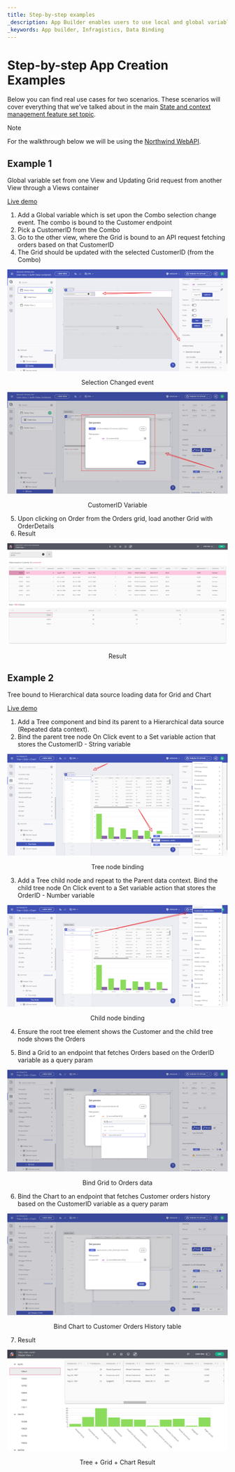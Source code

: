 ```yaml
---
title: Step-by-step examples 
_description: App Builder enables users to use local and global variables that help with storing different data to manage your app state
_keywords: App builder, Infragistics, Data Binding
---
```


# Step-by-step App Creation Examples

Below you can find real use cases for two scenarios. These scenarios will cover everything that we’ve talked about in the main [State and context management feature set topic](master-detail.md).

> [!NOTE]
> For the walkthrough below we will be using the [Northwind WebAPI](https://data-northwind.indigo.design/swagger/index.html).

## Example 1
Global variable set from one View and Updating Grid request from another View through a Views container

<a href="https://appbuilder.indigo.design/app/bea0uqmjezxn/preview" target="_blank">Live demo</a>


1. Add a Global variable which is set upon the Combo selection change event. The combo is bound to the Customer endpoint 
2. Pick a CustomerID from the Combo 
3. Go to the other view, where the Grid is bound to an API request fetching orders based on that CustomerID 
4. The Grid should be updated with the selected CustomerID (from the Combo) 

<img src="../images/state-and-context/18.png" srcset="../images/state-and-context/18.png 2x" />
<p style="text-align:center;">Selection Changed event</p>

<img src="../images/state-and-context/20.png" srcset="../images/state-and-context/20.png 2x" />
<p style="text-align:center;">CustomerID Variable</p>

5. Upon clicking on Order from the Orders grid, load another Grid with OrderDetails 
6. Result 

<img src="../images/state-and-context/21.png" srcset="../images/state-and-context/21.png 2x" />
<p style="text-align:center;">Result</p>

## Example 2
Tree bound to Hierarchical data source loading data for Grid and Chart

<a href="https://appbuilder.indigo.design/app/jj15bv7rgkw8/preview" target="_blank">Live demo</a>

1. Add a Tree component and bind its parent to a Hierarchical data source (Repeated data context). 
2. Bind the parent tree node On Click event to a Set variable action that stores the CustomerID - String variable 

<img src="../images/state-and-context/22.png" srcset="../images/state-and-context/22.png 2x" />
<p style="text-align:center;">Tree node binding</p>

3. Add a Tree child node and repeat to the Parent data context. Bind the child tree node On Click event to a Set variable action that stores the OrderID - Number variable 

<img src="../images/state-and-context/23.png" srcset="../images/state-and-context/23.png 2x" />
<p style="text-align:center;">Child node binding</p>

4. Ensure the root tree element shows the Customer and the child tree node shows the Orders

5. Bind a Grid to an endpoint that fetches Orders based on the OrderID variable as a query param 

<img src="../images/state-and-context/24.png" srcset="../images/state-and-context/24.png 2x" />
<p style="text-align:center;">Bind Grid to Orders data</p>

6. Bind the Chart to an endpoint that fetches Customer orders history based on the CustomerID variable as a query param 

<img src="../images/state-and-context/25.png" srcset="../images/state-and-context/25.png 2x" />
<p style="text-align:center;">Bind Chart to Customer Orders History table</p>

7. Result 

<img src="../images/state-and-context/26.png" srcset="../images/state-and-context/26.png 2x" />
<p style="text-align:center;">Tree + Grid + Chart Result</p>
